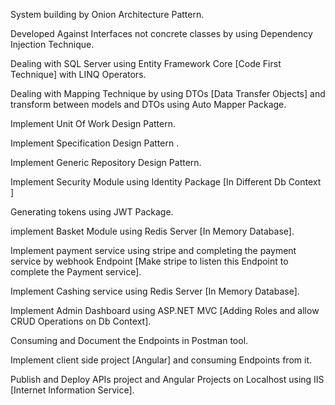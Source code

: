 System building by Onion Architecture Pattern.

Developed Against Interfaces not concrete classes by using Dependency Injection Technique. 

Dealing with SQL Server using Entity Framework Core [Code First Technique] with LINQ Operators.

Dealing with Mapping Technique by using DTOs [Data Transfer Objects] and transform between models and DTOs using Auto Mapper Package. 

Implement Unit Of Work Design Pattern.

Implement Specification Design Pattern .

Implement Generic Repository Design Pattern.

Implement Security Module using Identity Package [In Different Db Context ]

Generating tokens using JWT Package.

implement Basket Module using Redis Server [In Memory Database].

Implement payment service using stripe and completing the payment service by webhook Endpoint [Make stripe to listen this Endpoint to complete the Payment service]. 

Implement Cashing service using Redis Server [In Memory Database].

Implement Admin Dashboard using ASP.NET MVC [Adding Roles and allow CRUD Operations on Db Context].

Consuming and Document the Endpoints in Postman tool. 

Implement client side project [Angular] and consuming Endpoints from it. 

Publish and Deploy APIs project and Angular Projects on Localhost using IIS [Internet Information Service].
